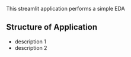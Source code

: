 This streamlit application performs a simple EDA

## Structure of Application

- description 1
- description 2